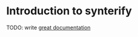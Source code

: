 # Introduction to synterify

TODO: write [great documentation](http://jacobian.org/writing/great-documentation/what-to-write/)
